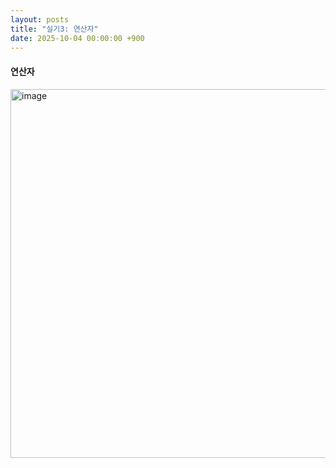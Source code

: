 ```yaml
---
layout: posts
title: "실기3: 연산자"
date: 2025-10-04 00:00:00 +900
---
```


#### 연산자 
<img width="930" height="590" alt="image" src="https://github.com/user-attachments/assets/15afb791-053e-4260-9b30-44cc458a482e" />
